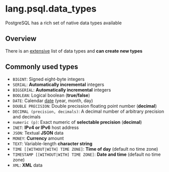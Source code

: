 # lang.psql.data_types

PostgreSQL has a rich set of native data types available

## Overview

There is an [extensive](https://www.postgresql.org/docs/13/datatype.html) list
of data types and **can create new types**

## Commonly used types

- `BIGINT`: Signed eight-byte integers
- `SERIAL`: **Automatically incremental** integers
- `BIGSERIAL`: **Automatically incremental** integers
- `BOOLEAN`: Logical boolean (**true/false**)
- `DATE`: Calendar [date](./ysvb.md) (year, month, day)
- `DOUBLE PRECISION`: Double precission floating point number (**decimal**)
- `DECIMAL (precision, decimals)`: A decimal number of arbitrary precision and decimals
- `numeric (p)`: Exact numeric of **selectable precision** (**decimal**)
- `INET`: **IPv4 or IPv6** host address
- `JSON`: Textual **JSON** data
- `MONEY`: **Currency** amount
- `TEXT`: Variable-length **character string**
- `TIME [[WITHOUT|WITH] TIME ZONE]`: **Time of day** (default no time zone)
- `TIMESTAMP [[WITHOUT|WITH] TIME ZONE]`: **Date and time** (default no time zone)
- `XML`: **XML** data
